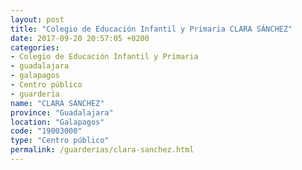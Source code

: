 ```yaml
---
layout: post
title: "Colegio de Educación Infantil y Primaria CLARA SÁNCHEZ"
date: 2017-09-20 20:57:05 +0200
categories:
- Colegio de Educación Infantil y Primaria
- guadalajara
- galapagos
- Centro público
- guarderia
name: "CLARA SÁNCHEZ"
province: "Guadalajara"
location: "Galapagos"
code: "19003000"
type: "Centro público"
permalink: /guarderias/clara-sanchez.html
---
```

